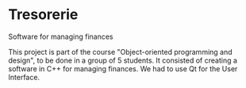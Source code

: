 # Tresorerie
Software for managing finances

This project is part of the course "Object-oriented programming and design", to be done in a group of 5 students. It consisted of creating a software in C++ for managing finances. We had to use Qt for the User Interface.

